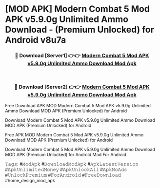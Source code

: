 # [MOD APK] Modern Combat 5 Mod APK v5.9.0g Unlimited Ammo Download - (Premium Unlocked) for Android v8u7a



<div align="center">
<h3>🔴 Download [Server1] 👉👉 <a href="https://momento.my/?title=Modern_Combat_5_Mod_APK_v5.9.0g_Unlimited_Ammo_Download">Modern Combat 5 Mod APK v5.9.0g Unlimited Ammo Download Mod Apk</a></h3><br>

<h3>🔴 Download [Server2] 👉👉 <a href="https://momento.my/?title=Modern_Combat_5_Mod_APK_v5.9.0g_Unlimited_Ammo_Download">Modern Combat 5 Mod APK v5.9.0g Unlimited Ammo Download Mod Apk</a></h3>
</div>



Free Download APK MOD Modern Combat 5 Mod APK v5.9.0g Unlimited Ammo Download MOD APK (Premium Unlocked) for Android

Download Modern Combat 5 Mod APK v5.9.0g Unlimited Ammo Download MOD APK (Premium Unlocked) for Android

Free APK MOD Modern Combat 5 Mod APK v5.9.0g Unlimited Ammo Download MOD APK (Premium Unlocked) for Android

Download Modern Combat 5 Mod APK v5.9.0g Unlimited Ammo Download MOD APK (Premium Unlocked) for Android Mod For Android

𝚃𝚊𝚐𝚜: #𝙼𝚘𝚍𝙰𝚙𝚔 #𝙳𝚘𝚠𝚗𝚕𝚘𝚊𝚍𝙼𝚘𝚍𝙰𝚙𝚔 #𝙰𝚙𝚔𝙻𝚊𝚝𝚎𝚜𝚝𝚅𝚎𝚛𝚜𝚒𝚘𝚗 #𝙰𝚙𝚔𝚄𝚗𝚕𝚒𝚖𝚒𝚝𝚎𝚍𝙼𝚘𝚗𝚎𝚢 #𝙰𝚙𝚔𝚄𝚗𝚕𝚘𝚌𝚔𝙰𝚕𝚕 #𝙰𝚙𝚔𝙽𝚘𝙰𝚍𝚜 #𝚄𝚗𝚕𝚘𝚌𝚔𝙿𝚛𝚎𝚖𝚒𝚞𝚖 #𝙵𝚘𝚛𝙰𝚗𝚍𝚛𝚘𝚒𝚍 #𝙵𝚛𝚎𝚎𝙳𝚘𝚠𝚗𝚕𝚘𝚊𝚍 #home_design_mod_apk
